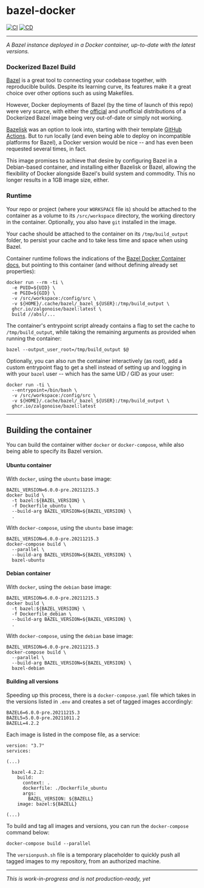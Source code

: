 # bazel-docker

[![CI](https://github.com/ZalgoNoise/bazel-docker/actions/workflows/build.yaml/badge.svg)](https://github.com/ZalgoNoise/bazel-docker/actions/workflows/build.yaml)
[![CD](https://github.com/ZalgoNoise/bazel-docker/actions/workflows/push.yaml/badge.svg)](https://github.com/ZalgoNoise/bazel-docker/actions/workflows/push.yaml)
_________



_A Bazel instance deployed in a Docker container, up-to-date with the latest versions._



### Dockerized Bazel Build

[Bazel](https://github.com/bazelbuild/bazel) is a great tool to connecting your codebase together, with reproducible builds. Despite its learning curve, its features make it a great choice over other options such as using Makefiles.

However, Docker deployments of Bazel (by the time of launch of this repo) were very scarce, with either the [official](https://console.cloud.google.com/gcr/images/cloud-marketplace-containers/GLOBAL/google/bazel) and unofficial distributions of a Dockerized Bazel image being very out-of-date or simply not working.

[Bazelisk](https://github.com/bazelbuild/bazelisk) was an option to look into, starting with their template [GitHub Actions](https://github.com/marketplace/actions/setup-bazelisk). But to run locally (and even being able to deploy on incompatible platforms for Bazel), a Docker version would be nice -- and has even been requested several times, in fact.

This image promises to achieve that desire by configuring Bazel in a Debian-based container, and installing either Bazelisk or Bazel, allowing the flexibility of Docker alongside Bazel's build system and commodity. This no longer results in a 1GB image size, either.



### Runtime

Your repo or project (where your `WORKSPACE` file is) should be attached to the container as a volume to its `/src/workspace` directory, the working directory in the container. Optionally, you also have `git` installed in the image.

Your cache should be attached to the container on its `/tmp/build_output` folder, to persist your cache and to take less time and space when using Bazel.

Container runtime follows the indications of the [Bazel Docker Container docs](https://docs.bazel.build/versions/2.2.0/bazel-container.html), but pointing to this container (and without defining already set properties):

```
docker run --rm -ti \
  -e PUID=${UID} \
  -e PGID=${GID} \
  -v /src/workspace:/config/src \
  -v ${HOME}/.cache/bazel/_bazel_${USER}:/tmp/build_output \
  ghcr.io/zalgonoise/bazel:latest \
  build //absl/...
```

The container's entrypoint script already contains a flag to set the cache to `/tmp/build_output`, while taking the remaining arguments as provided when running the container:

```
bazel --output_user_root=/tmp/build_output $@
```

Optionally, you can also run the container interactively (as root), add a custom entrypoint flag to get a shell instead of setting up and logging in with your `bazel` user -- which has the same UID / GID as your user:

```
docker run -ti \
  --entrypoint=/bin/bash \
  -v /src/workspace:/config/src \
  -v ${HOME}/.cache/bazel/_bazel_${USER}:/tmp/build_output \
  ghcr.io/zalgonoise/bazel:latest 
```
___________

## Building the container

You can build the container wither `docker` or `docker-compose`, while also being able to specify its Bazel version.

#### Ubuntu container

With `docker`, using the `ubuntu` base image:

```
BAZEL_VERSION=6.0.0-pre.20211215.3
docker build \
  -t bazel:${BAZEL_VERSION} \
  -f Dockerfile_ubuntu \
  --build-arg BAZEL_VERSION=${BAZEL_VERSION} \
  .
```

With `docker-compose`, using the `ubuntu` base image:

```
BAZEL_VERSION=6.0.0-pre.20211215.3
docker-compose build \
  --parallel \
  --build-arg BAZEL_VERSION=${BAZEL_VERSION} \
  bazel-ubuntu
```


#### Debian container

With `docker`, using the `debian` base image:

```
BAZEL_VERSION=6.0.0-pre.20211215.3
docker build \
  -t bazel:${BAZEL_VERSION} \
  -f Dockerfile_debian \
  --build-arg BAZEL_VERSION=${BAZEL_VERSION} \
  .
```

With `docker-compose`, using the `debian` base image:

```
BAZEL_VERSION=6.0.0-pre.20211215.3
docker-compose build \
  --parallel \
  --build-arg BAZEL_VERSION=${BAZEL_VERSION} \
  bazel-debian
```

#### Building all versions 

Speeding up this process, there is a `docker-compose.yaml` file which takes in the versions listed in `.env` and creates a set of tagged images accordingly:

```
BAZEL6=6.0.0-pre.20211215.3
BAZEL5=5.0.0-pre.20211011.2
BAZELL=4.2.2
```

Each image is listed in the compose file, as a service:

```
version: "3.7"
services:

(...)

  bazel-4.2.2:
    build:
      context: .
      dockerfile: ./Dockerfile_ubuntu
      args: 
        BAZEL_VERSION: ${BAZELL}
    image: bazel:${BAZELL}

(...)
```

To build and tag all images and versions, you can run the `docker-compose` command below:

```
docker-compose build --parallel
```

The `versionpush.sh` file is a temporary placeholder to quickly push all tagged images to my repository, from an authorized machine.


___________

_This is work-in-progress and is not production-ready, yet_

